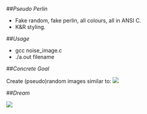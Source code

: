 ##*Pseudo Perlin*

* Fake random, fake perlin, all colours, all in ANSI C.
* K&R styling.

##*Usage*

* gcc noise_image.c
* ./a.out filename

##*Concrete Goal*

Create (pseudo)random images similar to:
![](http://i.imgur.com/Eocfmg7.jpg)

##*Dream*

![](http://a.pomf.se/nxjchg.gif)
